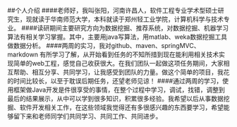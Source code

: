 ##个人介绍
####老师好，我叫张阳，河南许昌人，软件工程专业学术型硕士研究生，现就读于华南师范大学，本科就读于郑州轻工业学院，计算机科学与技术专业。
####读研期间主要研究方向为数据挖掘、推荐系统，对数据挖掘、机器学习算法有相关学习掌握。其中，主要用java写算法，用matlab、weka数据挖掘工具做数据分析。
####两周的实习，我对github、maven、springMVC、markdown 有所学习了解，从开始看到任务的不知所措到现在能利用相关技术实现简单的web工程，感觉自己收获很大。在我们团队一起做这项任务期间，大家相互帮助、相互分享、共同学习，让我感受到团队的力量。做这个简单的项目，我花的时间比较长，以至于耽误后期任务，还望老师见谅！
####通过两周的学习，使用框架做Java开发是件很享受的事情，在整个过程中学习，调试，找错，调整到最后的结果展示，从中可以学到很多知识，积累很多经验。我希望以后从事数据挖掘、软件开发相关工作，在这些领域我觉得还有多很感兴趣的东西要学习，希望能够留下来和老师同学们共同学习、共同工作、共同进步。